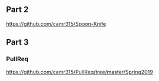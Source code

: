 
## Part 2
https://github.com/camr315/Spoon-Knife

## Part 3
### PullReq
https://github.com/camr315/PullReq/tree/master/Spring2019
